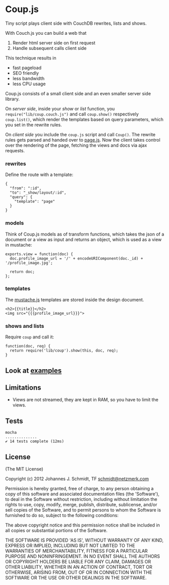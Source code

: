 Coup.js
=======

Tiny script plays client side with CouchDB rewrites, lists and shows.

With Couch.js you can build a web that

1. Render html server side on first request
2. Handle subsequent calls client side

This technique results in 

* fast pageload
* SEO friendly
* less bandwidth
* less CPU usage

Coup.js consists of a small client side and an even smaller server side library.

On *server side*, inside your _show_ or _list_ function, you `require("lib/coup.couch.js")`
and call `coup.show()` respectively `coup.list()`, which render the templates
based on query parameters, which you set in the rewrite rules.

On *client side* you include the `coup.js` script and call `Coup()`.
The rewrite rules gets parsed and handed over to [page.js](https://github.com/visionmedia/page.js).
Now the client takes control over the rendering of the page, fetching the views and docs
via ajax requests.


### rewrites

Define the route with a template:

    {
      "from": ":id",
      "to": "_show/layout/:id",
      "query": {
        "template": "page"
      }
    }

### models

Think of Coup.js models as of transform functions, which takes the json of a document
or a view as input and returns an object, which is used as a view in mustache:

    exports.view = function(doc) {
      doc.profile_image_url = '/' + encodeURIComponent(doc._id) + '/profile_image.jpg';

      return doc;
    };

### templates

The [mustache.js](https://github.com/janl/mustache.js) templates are stored inside the design document.

    <h2>{{title}}</h2>
    <img src="{{{profile_image_url}}}">


### shows and lists

Require `coup` and call it:

    function(doc, req) {
      return require('lib/coup').show(this, doc, req);
    }



## Look at [examples](coup.js/tree/master/examples)


Limitations
-----------

* Views are not streamed, they are kept in RAM, so you have to limit the views.


Tests
-----

    mocha
    ..............
    ✔ 14 tests complete (12ms)


License
-------

(The MIT License)

Copyright (c) 2012 Johannes J. Schmidt, TF <schmidt@netzmerk.com>

Permission is hereby granted, free of charge, to any person obtaining a copy of
this software and associated documentation files (the 'Software'), to deal in
the Software without restriction, including without limitation the rights to
use, copy, modify, merge, publish, distribute, sublicense, and/or sell copies
of the Software, and to permit persons to whom the Software is furnished to do
so, subject to the following conditions:

The above copyright notice and this permission notice shall be included in all
copies or substantial portions of the Software.

THE SOFTWARE IS PROVIDED 'AS IS', WITHOUT WARRANTY OF ANY KIND, EXPRESS OR
IMPLIED, INCLUDING BUT NOT LIMITED TO THE WARRANTIES OF MERCHANTABILITY,
FITNESS FOR A PARTICULAR PURPOSE AND NONINFRINGEMENT. IN NO EVENT SHALL THE
AUTHORS OR COPYRIGHT HOLDERS BE LIABLE FOR ANY CLAIM, DAMAGES OR OTHER
LIABILITY, WHETHER IN AN ACTION OF CONTRACT, TORT OR OTHERWISE, ARISING FROM,
OUT OF OR IN CONNECTION WITH THE SOFTWARE OR THE USE OR OTHER DEALINGS IN THE
SOFTWARE.
